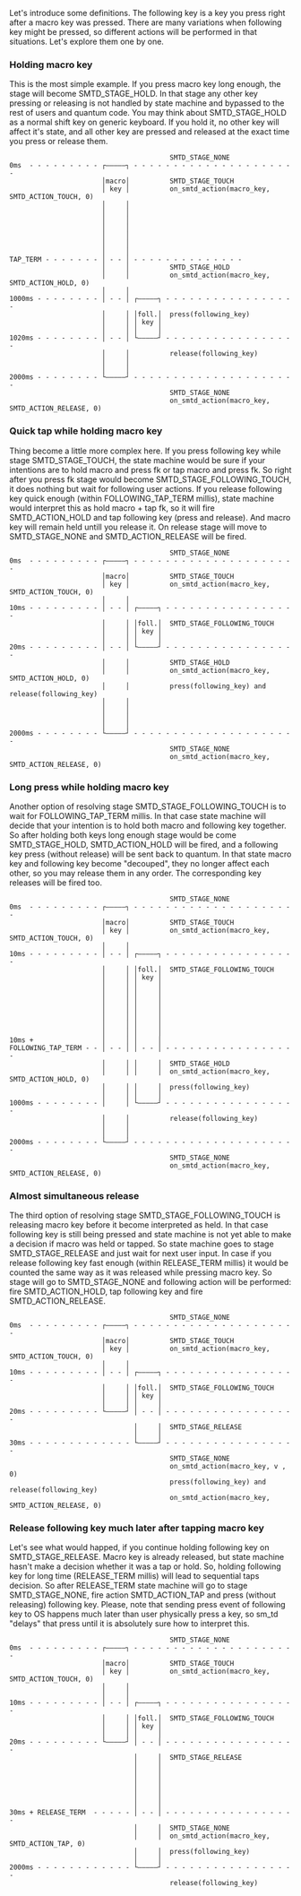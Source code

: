 

Let's introduce some definitions. The following key is a key you press right after a macro key was pressed. There are many variations when following key might be pressed, so different actions will be performed in that situations. Let's explore them one by one.


### Holding macro key

This is the most simple example. If you press macro key long enough, the stage will become SMTD_STAGE_HOLD. In that stage any other key pressing or releasing is not handled by state machine and bypassed to the rest of users and quantum code. You may think about SMTD_STAGE_HOLD as a normal shift key on generic keyboard. If you hold it, no other key will affect it's state, and all other key are pressed and released at the exact time you press or release them.

```
                                        SMTD_STAGE_NONE
0ms  - - - - - - - - - ┌—————┐ - - - - - - - - - - - - - - - - - - - - -
                       │macro│          SMTD_STAGE_TOUCH
                       │ key │          on_smtd_action(macro_key, SMTD_ACTION_TOUCH, 0)
                       │     │              
                       │     │              
                       │     │              
                       │     │              
                       │     │              
                       │     │              
                       │     │              
TAP_TERM - - - - - - - │ - - │ - - - - - - - - - - - - - - 
                       │     │          SMTD_STAGE_HOLD
                       │     │          on_smtd_action(macro_key, SMTD_ACTION_HOLD, 0)
                       │     │              
1000ms - - - - - - - - │ - - │ ┌—————┐ - - - - - - - - - - - - - - - - -
                       │     │ │foll.│  press(following_key)
                       │     │ │ key │
                       │     │ │     │
1020ms - - - - - - - - │ - - │ └—————┘ - - - - - - - - - - - - - - - - -
                       │     │          release(following_key)
                       │     │ 
                       │     │ 
2000ms - - - - - - - - └—————┘ - - - - - - - - - - - - - - - - - - - - -
                                        SMTD_STAGE_NONE   
                                        on_smtd_action(macro_key, SMTD_ACTION_RELEASE, 0)                                                            
```


### Quick tap while holding macro key

Thing become a little more complex here. If you press following key while stage SMTD_STAGE_TOUCH, the state machine would be sure if your intentions are to hold macro and press fk or tap macro and press fk. So right after you press fk stage would become SMTD_STAGE_FOLLOWING_TOUCH, it does nothing but wait for following user actions. If you release following key quick enough (within FOLLOWING_TAP_TERM millis), state machine would interpret this as hold macro + tap fk, so it will fire SMTD_ACTION_HOLD and tap following key (press and release). And macro key will remain held untill you release it. On release stage will move to SMTD_STAGE_NONE and SMTD_ACTION_RELEASE will be fired.

```
                                        SMTD_STAGE_NONE
0ms  - - - - - - - - - ┌—————┐ - - - - - - - - - - - - - - - - - - - - -
                       │macro│          SMTD_STAGE_TOUCH
                       │ key │          on_smtd_action(macro_key, SMTD_ACTION_TOUCH, 0)
                       │     │              
10ms - - - - - - - - - │ - - │ ┌—————┐ - - - - - - - - - - - - - - - - -
                       │     │ │foll.│  SMTD_STAGE_FOLLOWING_TOUCH            
                       │     │ │ key │
                       │     │ │     │
20ms - - - - - - - - - │ - - │ └—————┘ - - - - - - - - - - - - - - - - -
                       │     │          SMTD_STAGE_HOLD
                       │     │          on_smtd_action(macro_key, SMTD_ACTION_HOLD, 0)
                       │     │          press(following_key) and release(following_key)
                       │     │ 
                       │     │ 
                       │     │ 
                       │     │ 
2000ms - - - - - - - - └—————┘ - - - - - - - - - - - - - - - - - - - - -
                                        SMTD_STAGE_NONE   
                                        on_smtd_action(macro_key, SMTD_ACTION_RELEASE, 0)                                                            
```


### Long press while holding macro key

Another option of resolving stage SMTD_STAGE_FOLLOWING_TOUCH is to wait for FOLLOWING_TAP_TERM millis. In that case state machine will decide that your intention is to hold both macro and following key together. So after holding both keys long enough stage would be come SMTD_STAGE_HOLD, SMTD_ACTION_HOLD will be fired, and a following key press (without release) will be sent back to quantum. In that state macro key and following key become "decouped", they no longer affect each other, so you may release them in any order. The corresponding key releases will be fired too.


```
                                        SMTD_STAGE_NONE
0ms  - - - - - - - - - ┌—————┐ - - - - - - - - - - - - - - - - - - - - -
                       │macro│          SMTD_STAGE_TOUCH
                       │ key │          on_smtd_action(macro_key, SMTD_ACTION_TOUCH, 0)
                       │     │              
10ms - - - - - - - - - │ - - │ ┌—————┐ - - - - - - - - - - - - - - - - -
                       │     │ │foll.│  SMTD_STAGE_FOLLOWING_TOUCH            
                       │     │ │ key │  
                       │     │ │     │
                       │     │ │     │
                       │     │ │     │
                       │     │ │     │
                       │     │ │     │
                       │     │ │     │
                       │     │ │     │
10ms +                 │     │ │     │
FOLLOWING_TAP_TERM - - │ - - │ │ - - │ - - - - - - - - - - - - - - - - -
                       │     │ │     │  SMTD_STAGE_HOLD
                       │     │ │     │  on_smtd_action(macro_key, SMTD_ACTION_HOLD, 0)
                       │     │ │     │  press(following_key)
                       │     │ │     │
1000ms - - - - - - - - │     │ └—————┘ - - - - - - - - - - - - - - - - -
                       │     │          release(following_key)
                       │     │          
                       │     │ 
2000ms - - - - - - - - └—————┘ - - - - - - - - - - - - - - - - - - - - -
                                        SMTD_STAGE_NONE   
                                        on_smtd_action(macro_key, SMTD_ACTION_RELEASE, 0)                                                            
```


### Almost simultaneous release

 The third option of resolving stage SMTD_STAGE_FOLLOWING_TOUCH is releasing macro key before it become interpreted as held. In that case following key is still being pressed and state machine is not yet able to make a decision if macro was held or tapped. So state machine goes to stage SMTD_STAGE_RELEASE and just wait for next user input. In case if you release following key fast enough (within RELEASE_TERM millis) it would be counted the same way as it was released while pressing macro key. So stage will go to SMTD_STAGE_NONE and following action will be performed: fire SMTD_ACTION_HOLD, tap following key and fire SMTD_ACTION_RELEASE.


```
                                        SMTD_STAGE_NONE
0ms  - - - - - - - - - ┌—————┐ - - - - - - - - - - - - - - - - - - - - -
                       │macro│          SMTD_STAGE_TOUCH
                       │ key │          on_smtd_action(macro_key, SMTD_ACTION_TOUCH, 0)
                       │     │              
10ms - - - - - - - - - │ - - │ ┌—————┐ - - - - - - - - - - - - - - - - -
                       │     │ │foll.│  SMTD_STAGE_FOLLOWING_TOUCH            
                       │     │ │ key │  
                       │     │ │     │
20ms - - - - - - - - - └—————┘ │ - - │ - - - - - - - - - - - - - - - - -
                               │     │  SMTD_STAGE_RELEASE
                               │     │
30ms - - - - - - - - - - - - - └—————┘ - - - - - - - - - - - - - - - - -
                                        SMTD_STAGE_NONE
                                        on_smtd_action(macro_key, v , 0)
                                        press(following_key) and release(following_key)
                                        on_smtd_action(macro_key, SMTD_ACTION_RELEASE, 0)
```


### Release following key much later after tapping macro key

Let's see what would happed, if you continue holding following key on SMTD_STAGE_RELEASE. Macro key is already released, but state machine hasn't make a decision whether it was a tap or hold. So, holding following key for long time (RELEASE_TERM millis) will lead to sequential taps decision. So after RELEASE_TERM state machine will go to stage SMTD_STAGE_NONE, fire action SMTD_ACTION_TAP and press (without releasing) following key. Please, note that sending press event of following key to OS happens much later than user physically press a key, so sm_td "delays" that press until it is absolutely sure how to interpret this.

```
                                        SMTD_STAGE_NONE
0ms  - - - - - - - - - ┌—————┐ - - - - - - - - - - - - - - - - - - - - -
                       │macro│          SMTD_STAGE_TOUCH
                       │ key │          on_smtd_action(macro_key, SMTD_ACTION_TOUCH, 0)
                       │     │              
                       │     │              
10ms - - - - - - - - - │ - - │ ┌—————┐ - - - - - - - - - - - - - - - - -
                       │     │ │foll.│  SMTD_STAGE_FOLLOWING_TOUCH            
                       │     │ │ key │  
                       │     │ │     │
20ms - - - - - - - - - └—————┘ │ - - │ - - - - - - - - - - - - - - - - -
                               │     │  SMTD_STAGE_RELEASE
                               │     │
                               │     │
                               │     │
                               │     │
                               │     │
                               │     │
30ms + RELEASE_TERM  - - - - - │ - - │ - - - - - - - - - - - - - - - - -
                               │     │  SMTD_STAGE_NONE
                               │     │  on_smtd_action(macro_key, SMTD_ACTION_TAP, 0)
                               │     │  press(following_key)
                               │     │
2000ms - - - - - - - - - - - - └—————┘ - - - - - - - - - - - - - - - - -
                                        release(following_key)
```
